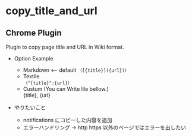 # copy_title_and_url

## Chrome Plugin 
Plugin to copy page title and URL in Wiki format.

* Option Example
  * Markdown <-- default
  ```（[{title}]({url})）```
  * Textile  
  ```（"{title}":{url}）```
  * Custum (You can Write lile bellow.)  
   {title}, {url}

* やりたいこと
  * notifications にコピーした内容を追加
  * エラーハンドリング → http https 以外のページではエラーを出したい